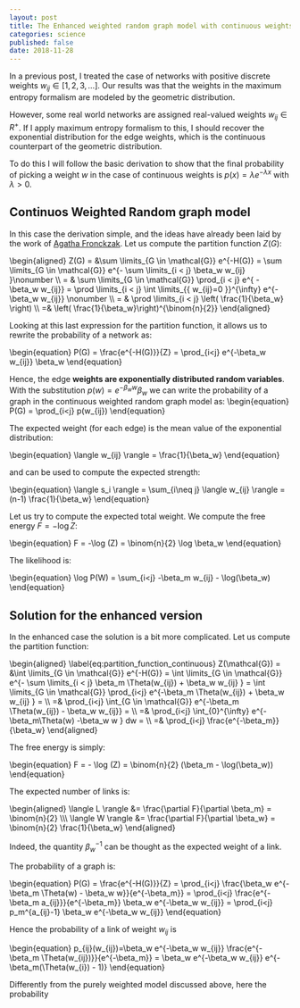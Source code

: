 ```yaml
---
layout: post
title: The Enhanced weighted random graph model with continuous weights
categories: science
published: false
date: 2018-11-28
---
```



In a previous post, I treated the case of networks with positive discrete weights $w_{ij} \in [1,2,3,\ldots ]$.
Our results was that the weights in the maximum entropy formalism are modeled by the geometric distribution.

However, some real world networks are assigned real-valued weights $w_{ij} \in R^+$.
If I apply maximum entropy formalism to this, I should recover the exponential distribution for the edge weights, which is the continuous counterpart of the geometric distribution.

To do this I will follow the basic derivation to show that the final probability of picking a weight $w$ in the case of continuous weights is $p(x)=\lambda e^{-\lambda x}$ with $\lambda>0$.

Continuos Weighted Random graph model
-------------------------------------

In this case the derivation simple, and the ideas have already been laid by the work of [Agatha Fronckzak](https://journals.aps.org/pre/pdf/10.1103/PhysRevE.85.056113).
Let us compute the partition function $Z(G)$:

\begin{aligned}
Z(G) = &\sum \limits_{G \in \mathcal{G}} e^{-H(G)}  = \sum \limits_{G \in \mathcal{G}} e^{- \sum \limits_{i < j} \beta_w w_{ij} }\nonumber \\\\ = & \sum \limits_{G \in \mathcal{G}} \prod_{i < j} e^{ - \beta_w w_{ij}} = \prod \limits_{i < j} \int \limits_{\{ w_{ij}=0 \}}^{\infty} e^{- \beta_w w_{ij}} \nonumber \\\\
= & \prod \limits_{i < j} \left( \frac{1}{\beta_w} \right) \\\\ =& \left( \frac{1}{\beta_w}\right)^{\binom{n}{2}}
\end{aligned}

Looking at this last expression for the partition function, it allows us to rewrite the probability of a network as:

\begin{equation}
P(G) = \frac{e^{-H(G)}}{Z} = \prod_{i<j} e^{-\beta_w w_{ij}} \beta_w 
\end{equation}

Hence, the edge **weights are exponentially distributed random variables**.
With the substitution $p(w) = e^{-\beta_w w} \beta_w$ we can write the probability of a graph in the continuous weighted random graph model as:
\begin{equation}
P(G) = \prod_{i<j} p(w_{ij})
\end{equation}

The expected weight (for each edge) is the mean value of the exponential distribution:

\begin{equation}
\langle w_{ij} \rangle = \frac{1}{\beta_w}
\end{equation}

and can be used to compute the expected strength:

\begin{equation}
\langle s_i \rangle = \sum_{i\neq j} \langle w_{ij} \rangle = (n-1) \frac{1}{\beta_w}
\end{equation}

Let us try to compute the expected total weight.
We compute the free energy $F=-\log Z$:

\begin{equation}
F = -\log (Z) = \binom{n}{2} \log \beta_w
\end{equation}

The likelihood is:

\begin{equation}
\log P(W) = \sum_{i<j}  -\beta_m w_{ij} - \log(\beta_w)
\end{equation}

<!-- Now we make the substitution $p_w = e^{-\beta_w}$ and compute the derivatives of the free energy w.r.t $p_w$:

\begin{aligned}
\langle W \rangle = \frac{\partial F}{\partial p_w} = \frac{\partial F}{\partial \beta_w} \frac{\partial \beta_w}{\partial p_w} = \binom{n}{2} \frac{p_w}{\log p_w}
\end{aligned}

We now know the total weight of the empirical graph $W^\star$ and need to find the equation to choose $\beta_w$, so we equate $W^\star = \langle W \rangle$. Hence we need to solve the following equation:

\begin{equation}
-\binom{n}{2} \frac{e^{-\beta_w}}{\beta_w} - W^\star =0
\end{equation}

or equivalently:

\begin{equation}
\binom{n}{2} \frac{p_w}{\log p_w} - W^\star =0
\end{equation}

The solution for $p_w$ involves the calculation of the Lambert W function:

\begin{equation}
p_w = -\frac{2 W^\star}{n(n-1)} \mathrm{LambertW}\left( - \frac{n(n-1)}{2 W^\star}\right)
\end{equation} -->


Solution for the enhanced version
---------------------------------

In the enhanced case the solution is a bit more complicated.
Let us compute the partition function:

\begin{aligned}
\label{eq:partition_function_continuous}
Z(\mathcal{G}) = &\int \limits_{G \in \mathcal{G}} e^{-H(G)}  = \int \limits_{G \in \mathcal{G}} e^{- \sum \limits_{i < j} \beta_m \Theta(w_{ij}) + \beta_w w_{ij} } = \int \limits_{G \in \mathcal{G}} \prod_{i<j} e^{-\beta_m \Theta(w_{ij}) + \beta_w w_{ij} } = \\\\ =& \prod_{i<j}
\int_{G \in \mathcal{G}} e^{-\beta_m \Theta(w_{ij}) - \beta_w w_{ij}} = \\\\ =& \prod_{i<j} \int_{0}^{\infty} e^{-\beta_m\Theta(w) -\beta_w w } dw = \\\\ =& \prod_{i<j} \frac{e^{-\beta_m}}{\beta_w}
\end{aligned}

The free energy is simply:

\begin{equation}
F = - \log (Z) = \binom{n}{2} (\beta_m - \log(\beta_w))
\end{equation}

The expected number of links is:

\begin{aligned}
\langle L \rangle &= \frac{\partial F}{\partial \beta_m} = \binom{n}{2} \\\\\\
\langle W \rangle &= \frac{\partial F}{\partial \beta_w} = \binom{n}{2} \frac{1}{\beta_w}
\end{aligned}

Indeed, the quantity $\beta_w^{-1}$ can be thought as the expected weight of a link.

The probability of a graph is:

\begin{equation}
P(G) = \frac{e^{-H(G)}}{Z} = \prod_{i<j} \frac{\beta_w e^{-\beta_m \Theta(w) - \beta_w w}}{e^{-\beta_m}} = \prod_{i<j} \frac{e^{-\beta_m a_{ij}}}{e^{-\beta_m}} \beta_w e^{-\beta_w w_{ij}} = \prod_{i<j} p_m^{a_{ij}-1} \beta_w e^{-\beta_w w_{ij}}
\end{equation}

Hence the probability of a link of weight $w_{ij}$ is 

\begin{equation}
p_{ij}(w_{ij})=\beta_w e^{-\beta_w w_{ij}} \frac{e^{-\beta_m \Theta(w_{ij})}}{e^{-\beta_m}} = \beta_w e^{-\beta_w w_{ij}} e^{-\beta_m(\Theta(w_{i}) - 1)}
\end{equation}

Differently from the purely weighted model discussed above, here the probability 